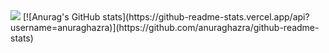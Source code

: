 <img src="https://camo.githubusercontent.com/f407685af2cfc46f0a19184b166596981b76ee5d4ef03b28b096e5b622ce5857/68747470733a2f2f726561646d652d747970696e672d7376672e6865726f6b756170702e636f6d3f666f6e743d4b61757368616e2b5363726970742673697a653d3430266475726174696f6e3d3435303026636f6c6f723d666666666666266261636b67726f756e643d4646464646463030267643656e7465723d747275652677696474683d363530266865696768743d3535266c696e65733d4f70656e2b536f757263652b436f6e7472696275746f72">
[![Anurag's GitHub stats](https://github-readme-stats.vercel.app/api?username=anuraghazra)](https://github.com/anuraghazra/github-readme-stats)
